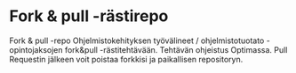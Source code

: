 # Fork & pull -rästirepo

Fork & pull -repo Ohjelmistokehityksen työvälineet / ohjelmistotuotato -opintojaksojen fork&pull -rästitehtävään. Tehtävän ohjeistus Optimassa. Pull Requestin jälkeen voit poistaa forkkisi ja paikallisen repositoryn.
